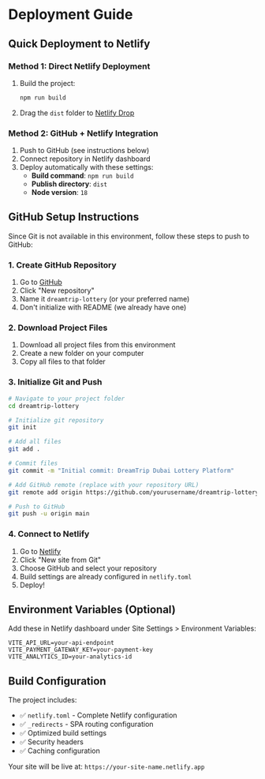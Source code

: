 # Deployment Guide

## Quick Deployment to Netlify

### Method 1: Direct Netlify Deployment
1. Build the project:
   ```bash
   npm run build
   ```
2. Drag the `dist` folder to [Netlify Drop](https://app.netlify.com/drop)

### Method 2: GitHub + Netlify Integration
1. Push to GitHub (see instructions below)
2. Connect repository in Netlify dashboard
3. Deploy automatically with these settings:
   - **Build command**: `npm run build`
   - **Publish directory**: `dist`
   - **Node version**: `18`

## GitHub Setup Instructions

Since Git is not available in this environment, follow these steps to push to GitHub:

### 1. Create GitHub Repository
1. Go to [GitHub](https://github.com)
2. Click "New repository"
3. Name it `dreamtrip-lottery` (or your preferred name)
4. Don't initialize with README (we already have one)

### 2. Download Project Files
1. Download all project files from this environment
2. Create a new folder on your computer
3. Copy all files to that folder

### 3. Initialize Git and Push
```bash
# Navigate to your project folder
cd dreamtrip-lottery

# Initialize git repository
git init

# Add all files
git add .

# Commit files
git commit -m "Initial commit: DreamTrip Dubai Lottery Platform"

# Add GitHub remote (replace with your repository URL)
git remote add origin https://github.com/yourusername/dreamtrip-lottery.git

# Push to GitHub
git push -u origin main
```

### 4. Connect to Netlify
1. Go to [Netlify](https://netlify.com)
2. Click "New site from Git"
3. Choose GitHub and select your repository
4. Build settings are already configured in `netlify.toml`
5. Deploy!

## Environment Variables (Optional)

Add these in Netlify dashboard under Site Settings > Environment Variables:

```
VITE_API_URL=your-api-endpoint
VITE_PAYMENT_GATEWAY_KEY=your-payment-key
VITE_ANALYTICS_ID=your-analytics-id
```

## Build Configuration

The project includes:
- ✅ `netlify.toml` - Complete Netlify configuration
- ✅ `_redirects` - SPA routing configuration
- ✅ Optimized build settings
- ✅ Security headers
- ✅ Caching configuration

Your site will be live at: `https://your-site-name.netlify.app`